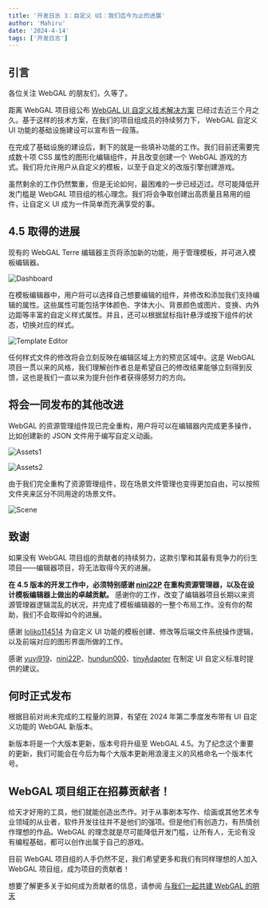 ```yaml
---
title: '开发日志 3：自定义 UI：我们迄今为止的进展'
author: 'Mahiru'
date: '2024-4-14'
tags: ['开发日志']
---
```


## 引言

各位关注 WebGAL 的朋友们，久等了。

距离 WebGAL 项目组公布 [WebGAL UI 自定义技术解决方案](/zh-cn/blog/rfc2) 已经过去近三个月之久。基于这样的技术方案，在我们的项目组成员的持续努力下， WebGAL 自定义 UI 功能的基础设施建设可以宣布告一段落。

在完成了基础设施的建设后，剩下的就是一些填补功能的工作。我们目前还需要完成数十项 CSS 属性的图形化编辑组件，并且改变创建一个 WebGAL 游戏的方式。我们将允许用户从自定义的模板，以至于自定义的改版引擎创建游戏。

虽然剩余的工作仍然繁重，但是无论如何，最困难的一步已经迈过。尽可能降低开发门槛是 WebGAL 项目组的核心理念。我们将会争取创建出高质量且易用的组件，让自定义 UI 成为一件简单而充满享受的事。

## 4.5 取得的进展

现有的 WebGAL Terre 编辑器主页将添加新的功能，用于管理模板，并可进入模板编辑器。

![Dashboard](image1.png)

在模板编辑器中，用户将可以选择自己想要编辑的组件，并修改和添加我们支持编辑的属性。这些属性可能包括字体颜色、字体大小、背景颜色或图片、变换、内外边距等丰富的自定义样式属性。并且，还可以根据鼠标指针悬浮或按下组件的状态，切换对应的样式。

![Template Editor](image2.png)

任何样式文件的修改将会立刻反映在编辑区域上方的预览区域中。这是 WebGAL 项目一贯以来的风格，我们理解创作者总是希望自己的修改结果能够立刻得到反馈，这也是我们一直以来为提升创作者获得感努力的方向。

## 将会一同发布的其他改进

WebGAL 的资源管理组件现已完全重构，用户将可以在编辑器内完成更多操作，比如创建新的 JSON 文件用于编写自定义动画。

![Assets1](image3.png)

![Assets2](image4.png)

由于我们完全重构了资源管理组件，现在场景文件管理也变得更加自由，可以按照文件夹来区分不同用途的场景文件。

![Scene](image5.png)

## 致谢

如果没有 WebGAL 项目组的贡献者的持续努力，这款引擎和其最有竞争力的衍生项目——编辑器项目，将无法取得今天的进展。

**在 4.5 版本的开发工作中，必须特别感谢 [nini22P](https://github.com/nini22P) 在重构资源管理器，以及在设计模板编辑器上做出的卓越贡献。** 感谢你的工作，改变了编辑器项目长期以来资源管理器逻辑混乱的状况，并完成了模板编辑器的一整个布局工作。没有你的帮助，我们不会取得如今的进展。

感谢 [loliko114514](https://github.com/loliko114514) 为自定义 UI 功能的模板创建、修改等后端文件系统操作逻辑，以及前端对应的图形界面所做的工作。

感谢 [yuyi919](https://github.com/yuyi919)、[nini22P](https://github.com/nini22P)、[hundun000](https://github.com/hundun000)、[tinyAdapter](https://github.com/tinyAdapter) 在制定 UI 自定义标准时提供的建议。

## 何时正式发布

根据目前对尚未完成的工程量的测算，有望在 2024 年第二季度发布带有 UI 自定义功能的 WebGAL 新版本。

新版本将是一个大版本更新，版本号将升级至 WebGAL 4.5。为了纪念这个重要的更新，我们可能会在今后为每个大版本更新用浪漫主义的风格命名一个版本代号。

## WebGAL 项目组正在招募贡献者！

给天才好用的工具，他们就能创造出杰作。对于从事剧本写作、绘画或其他艺术专业领域的从业者，软件开发往往并不是他们的强项。但是他们有创造力，有热情创作理想的作品。WebGAL 的理念就是尽可能降低开发门槛，让所有人，无论有没有编程基础，都可以创作出属于自己的游戏。

目前 WebGAL 项目组的人手仍然不足，我们希望更多和我们有同样理想的人加入 WebGAL 项目组，成为项目的贡献者！

想要了解更多关于如何成为贡献者的信息，请参阅 [与我们一起共建 WebGAL 的明天](/zh-cn/blog/join)
